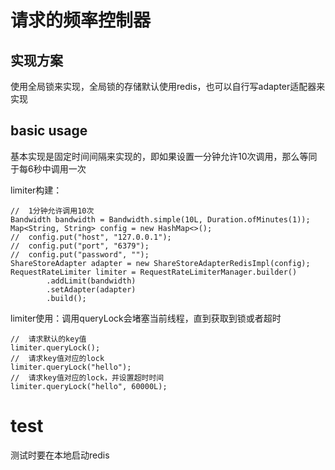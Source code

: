 # 请求的频率控制器

## 实现方案

使用全局锁来实现，全局锁的存储默认使用redis，也可以自行写adapter适配器来实现

## basic usage

基本实现是固定时间间隔来实现的，即如果设置一分钟允许10次调用，那么等同于每6秒中调用一次

limiter构建：
```
//  1分钟允许调用10次
Bandwidth bandwidth = Bandwidth.simple(10L, Duration.ofMinutes(1));
Map<String, String> config = new HashMap<>();
//  config.put("host", "127.0.0.1");
//  config.put("port", "6379");
//  config.put("password", "");
ShareStoreAdapter adapter = new ShareStoreAdapterRedisImpl(config);
RequestRateLimiter limiter = RequestRateLimiterManager.builder()
        .addLimit(bandwidth)
        .setAdapter(adapter)
        .build();
```

limiter使用：调用queryLock会堵塞当前线程，直到获取到锁或者超时
```
//  请求默认的key值
limiter.queryLock();
//  请求key值对应的lock
limiter.queryLock("hello");
//  请求key值对应的lock，并设置超时时间
limiter.queryLock("hello", 60000L);
```

# test
测试时要在本地启动redis
